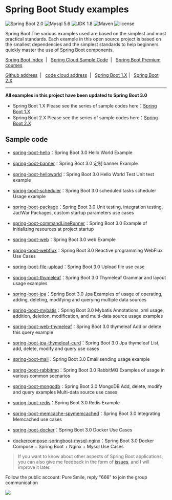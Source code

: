 Spring Boot Study examples
=========================

![Spring Boot 2.0](https://img.shields.io/badge/Spring%20Boot-2.0-brightgreen.svg)
![Mysql 5.6](https://img.shields.io/badge/Mysql-5.6-blue.svg)
![JDK 1.8](https://img.shields.io/badge/JDK-1.8-brightgreen.svg)
![Maven](https://img.shields.io/badge/Maven-3.5.0-yellowgreen.svg)
![license](https://img.shields.io/badge/license-MPL--2.0-blue.svg)
 
Spring Boot The various examples used are based on the simplest and most practical standards. Each example in this open source project is based on the smallest dependencies and the simplest standards to help beginners quickly master the use of Spring Boot components.

[Spring Boot Index](https://github.com/groankur/awesome-spring-boot) &nbsp;| &nbsp; [Spring Cloud Sample Code](https://github.com/groankur/spring-cloud-examples) &nbsp;| &nbsp; [Spring Boot Premium courses](https://github.com/groankur/spring-boot-leaning) 

 [Github address](https://github.com/groankur/spring-boot-examples) &nbsp;| &nbsp; [code cloud address](https://gitee.com/groankur/spring-boot-examples) &nbsp;| &nbsp;  [Spring Boot 1.X](https://github.com/groankur/spring-boot-examples/tree/master/1.x) | &nbsp;  [Spring Boot 2.X](https://github.com/groankur/spring-boot-examples/tree/master/2.x)

---


**All examples in this project have been updated to Spring Boot 3.0**

- Spring Boot 1.X  Please see the series of sample codes here：[Spring Boot 1.X](https://github.com/groankur/spring-boot-examples/tree/master/1.x)   
- Spring Boot 2.X  Please see the series of sample codes here：[Spring Boot 2.X](https://github.com/groankur/spring-boot-examples/tree/master/2.x) 



## Sample code

- [spring-boot-hello](https://github.com/groankur/spring-boot-examples/tree/master/spring-boot-hello)：Spring Boot 3.0  Hello World Example
- [spring-boot-banner](https://github.com/groankur/spring-boot-examples/tree/master/spring-boot-hello)：Spring Boot 3.0  定制 banner Example
- [spring-boot-helloworld](https://github.com/groankur/spring-boot-examples/tree/master/spring-boot-helloWorld)：Spring Boot 3.0  Hello World Test Unit test example
- [spring-boot-scheduler](https://github.com/groankur/spring-boot-examples/tree/master/spring-boot-scheduler)：Spring Boot 3.0 scheduled tasks scheduler Usage example
- [spring-boot-package](https://github.com/groankur/spring-boot-examples/tree/master/spring-boot-package)：Spring Boot 3.0 Unit testing, integration testing, Jar/War Packages, custom startup parameters use cases
- [spring-boot-commandLineRunner](https://github.com/groankur/spring-boot-examples/tree/master/spring-boot-commandLineRunner)：Spring Boot 3.0 Example of initializing resources at project startup
- [spring-boot-web](https://github.com/groankur/spring-boot-examples/tree/master/spring-boot-web)：Spring Boot 3.0 web Example
- [spring-boot-webflux](https://github.com/groankur/spring-boot-examples/tree/master/spring-boot-webflux)：Spring Boot 3.0  Reactive programming WebFlux Use Cases
- [spring-boot-file-upload](https://github.com/groankur/spring-boot-examples/tree/master/spring-boot-file-upload)：Spring Boot 3.0 Upload file use case
- [spring-boot-thymeleaf](https://github.com/groankur/spring-boot-examples/tree/master/spring-boot-thymeleaf)：Spring Boot 3.0 Thymeleaf Grammar and layout usage examples
- [spring-boot-jpa](https://github.com/groankur/spring-boot-examples/tree/master/spring-boot-jpa)：Spring Boot 3.0 Jpa Examples of usage of operating, adding, deleting, modifying and querying multiple data sources
- [spring-boot-mybatis](https://github.com/groankur/spring-boot-examples/tree/master/spring-boot-mybatis)：Spring Boot 3.0 Mybatis Annotations, xml usage, addition, deletion, modification, and multi-data source usage examples
- [spring-boot-web-thymeleaf](https://github.com/groankur/spring-boot-examples/tree/master/spring-boot-web-thymeleaf)：Spring Boot 3.0 thymeleaf Add or delete this query example
- [spring-boot-jpa-thymeleaf-curd](https://github.com/groankur/spring-boot-examples/tree/master/spring-boot-jpa-thymeleaf-curd)：Spring Boot 3.0 Jpa thymeleaf List, add, delete, modify and query use cases
- [spring-boot-mail](https://github.com/groankur/spring-boot-examples/tree/master/spring-boot-mail)：Spring Boot 3.0 Email sending usage example
- [spring-boot-rabbitmq](https://github.com/groankur/spring-boot-examples/tree/master/spring-boot-rabbitmq)：Spring Boot 3.0 RabbitMQ Examples of usage in various common scenarios
- [spring-boot-mongodb](https://github.com/groankur/spring-boot-examples/tree/master/spring-boot-mongodb)：Spring Boot 3.0 MongoDB Add, delete, modify and query examples Multi-data source use cases
- [spring-boot-redis](https://github.com/groankur/spring-boot-examples/tree/master/spring-boot-redis)：Spring Boot 3.0 Redis Example
- [spring-boot-memcache-spymemcached](https://github.com/groankur/spring-boot-examples/tree/master/spring-boot-memcache-spymemcached)：Spring Boot 3.0  Integrating Memcached use cases
- [spring-boot-docker](https://github.com/groankur/spring-boot-examples/tree/master/spring-boot-docker)：Spring Boot 3.0 Docker Use Cases

- [dockercompose-springboot-mysql-nginx](https://github.com/groankur/spring-boot-examples/tree/master/dockercompose-springboot-mysql-nginx)：Spring Boot 3.0 Docker Compose + Spring Boot + Nginx + Mysql Use Cases


> If you want to know about other aspects of Spring Boot applications, you can also give me feedback in the form of [issues](https://github.com/groankur/spring-boot-examples/issues), and I will improve it later.

Follow the public account: Pure Smile, reply "666" to join the group communication

![](http://www.ityouknow.com/assets/images/keeppuresmile_430.jpg)
